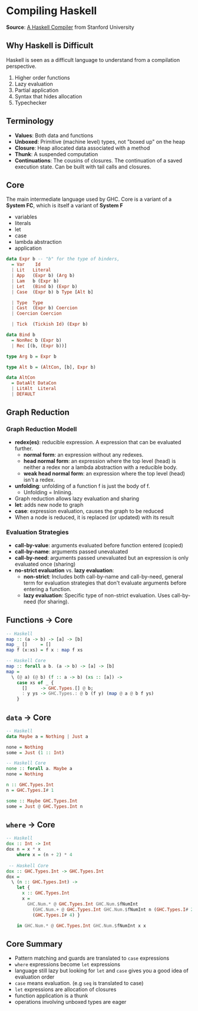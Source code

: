 # Compiling Haskell

**Source**: [A Haskell Compiler](https://www.scs.stanford.edu/11au-cs240h/notes/ghc.html) from Stanford University

## Why Haskell is Difficult

Haskell is seen as a difficult language to understand from a compilation perspective.

1. Higher order functions
2. Lazy evaluation
3. Partial application
4. Syntax that hides allocation
5. Typechecker

## Terminology

- **Values**: Both data and functions
- **Unboxed**: Primitive (machine level) types, not "boxed up" on the heap
- **Closure**: Heap allocated data associated with a method
- **Thunk**: A suspended computation
- **Continuations**: The cousins of closures. The continuation of a saved execution state. Can be built with tail calls and closures.

## Core

The main intermediate language used by GHC. Core is a variant of a **System FC**, which is itself a variant of **System F**

- variables 
- literals 
- let 
- case 
- lambda abstraction 
- application

```haskell
data Expr b -- "b" for the type of binders, 
  = Var    Id
  | Lit   Literal
  | App   (Expr b) (Arg b)
  | Lam   b (Expr b)
  | Let   (Bind b) (Expr b)
  | Case  (Expr b) b Type [Alt b]

  | Type  Type
  | Cast  (Expr b) Coercion
  | Coercion Coercion

  | Tick  (Tickish Id) (Expr b)

data Bind b 
  = NonRec b (Expr b)
  | Rec [(b, (Expr b))]

type Arg b = Expr b

type Alt b = (AltCon, [b], Expr b)

data AltCon 
  = DataAlt DataCon 
  | LitAlt  Literal 
  | DEFAULT
```

## Graph Reduction

### Graph Reduction Modell

- **redex(es)**: reducible expression. A expression that can be evaluated further.
  - **normal form**: an expression without any redexes.
  - **head normal form**: an expression where the top level (head) is neither a redex nor a lambda abstraction with a reducible body.
  - **weak head normal form**: an expression where the top level (head) isn't a redex.
- **unfolding**: unfolding of a function f is just the body of f.
  - Unfolding = Inlining.
- Graph reduction allows lazy evaluation and sharing
- **let**: adds new node to graph
- **case**: expression evaluation, causes the graph to be reduced
- When a node is reduced, it is replaced (or updated) with its result

### Evaluation Strategies

- **call-by-value**: arguments evaluated before function entered (copied)
- **call-by-name**: arguments passed unevaluated
- **call-by-need**: arguments passed unevaluated but an expression is only evaluated once (sharing)
- **no-strict evaluation** vs. **lazy evaluation**:
  - **non-strict**: Includes both call-by-name and call-by-need, general term for evaluation strategies that don't evaluate arguments before entering a function.
  - **lazy evaluation**: Specific type of non-strict evaluation. Uses call-by-need (for sharing).

## Functions -> Core

```haskell
-- Haskell
map :: (a -> b) -> [a] -> [b]
map _ []     = []
map f (x:xs) = f x : map f xs

-- Haskell Core
map :: forall a b. (a -> b) -> [a] -> [b]
map =
  \ (@ a) (@ b) (f :: a -> b) (xs :: [a]) ->
    case xs of _ {
      []     -> GHC.Types.[] @ b;
      : y ys -> GHC.Types.: @ b (f y) (map @ a @ b f ys)
    }
```

## `data` -> Core

```haskell
-- Haskell
data Maybe a = Nothing | Just a

none = Nothing
some = Just (1 :: Int)

-- Haskell Core
none :: forall a. Maybe a
none = Nothing

n :: GHC.Types.Int
n = GHC.Types.I# 1

some :: Maybe GHC.Types.Int
some = Just @ GHC.Types.Int n
```

## `where` -> Core

```haskell
-- Haskell
dox :: Int -> Int
dox n = x * x
    where x = (n + 2) * 4
    
 -- Haskell Core
dox :: GHC.Types.Int -> GHC.Types.Int
dox =
  \ (n :: GHC.Types.Int) ->
    let {
      x :: GHC.Types.Int
      x =
        GHC.Num.* @ GHC.Types.Int GHC.Num.$fNumInt
          (GHC.Num.+ @ GHC.Types.Int GHC.Num.$fNumInt n (GHC.Types.I# 2))
          (GHC.Types.I# 4) }

    in GHC.Num.* @ GHC.Types.Int GHC.Num.$fNumInt x x
```

## Core Summary

- Pattern matching and guards are translated to `case` expressions
- `where` expressions become `let` expressions
- language still lazy but looking for `let` and `case` gives you a good idea of evaluation order
- `case` means evaluation. (e.g `seq` is translated to case)
- `let` expressions are allocation of closures
- function application is a thunk
- operations involving unboxed types are eager
